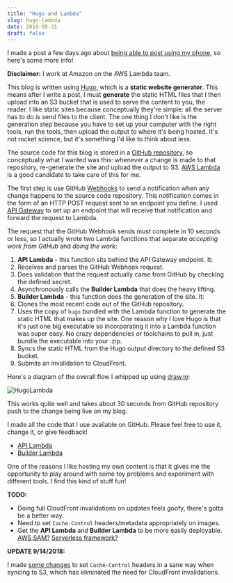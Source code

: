 ```yaml
---
title: "Hugo and Lambda"
slug: hugo-lambda
date: 2018-08-31
draft: false
---
```

I made a post a few days ago about [being able to post using my phone](/blog/2018/08/hugo-from-phone/), so here's some more info!

**Disclaimer:** I work at Amazon on the AWS Lambda team.

This blog is written using [Hugo](https://gohugo.io), which is a **static website generator**. This means after I write a post, I must **generate** the static HTML files that I then upload into an S3 bucket that is used to serve the content to you, the reader. I like static sites because conceptually they're simple: all the server has to do is send files to the client. The one thing I don't like is the generation step because you have to set up your computer with the right tools, run the tools, then upload the output to where it's being hosted. It's not rocket science, but it's something I'd like to think about less.

The source code for this blog is stored in a [GitHub repository](https://github.com/wnka/pdp80-blog), so conceptually what I wanted was this: whenever a change is made to that repository, re-generate the site and upload the output to S3. [AWS Lambda](https://aws.amazon.com/lambda/) is a good candidate to take care of this for me.

The first step is use GitHub [Webhooks](https://developer.github.com/webhooks/) to send a notification when any change happens to the source code repository. This notification comes in the form of an HTTP POST request sent to an endpoint you define. I used [API Gateway](https://aws.amazon.com/api-gateway/) to set up an endpoint that will receive that notification and forward the request to Lambda.

The request that the GitHub Webhook sends must complete in 10 seconds or less, so I actually wrote two Lambda functions that separate *accepting work from GitHub* and *doing the work*:

1. **API Lambda** - this function sits behind the API Gateway endpoint. It:
 1. Receives and parses the GitHub Webhook request.
 1. Does validation that the request actually came from GitHub by checking the defined secret.
 1. Asynchronously calls the **Builder Lambda** that does the heavy lifting.
1. **Builder Lambda** - this function does the generation of the site. It:
 1. Clones the most recent code out of the GitHub repository.
 1. Uses the copy of `hugo` bundled with the Lambda function to generate the static HTML that makes up the site. One reason why I love Hugo is that it's just one big executable so incorporating it into a Lambda function was super easy. No crazy dependencies or toolchains to pull in, just bundle the executable into your .zip.
 1. Syncs the static HTML from the Hugo output directory to the defined S3 bucket.
 1. Submits an invalidation to CloudFront.

Here's a diagram of the overall flow I whipped up using [draw.io](https://draw.io):

![HugoLambda](/images/HugoLambda.png)

This works quite well and takes about 30 seconds from GitHub repository push to the change being live on my blog.

I made all the code that I use available on GitHub. Please feel free to use it, change it, or give feedback!

* [API Lambda](https://github.com/wnka/hugo-lambda-webhook)
* [Builder Lambda](https://github.com/wnka/hugo-lambda)

One of the reasons I like hosting my own content is that it gives me the opportunity to play around with some toy problems and experiment with different tools. I find this kind of stuff fun!

**TODO:**

* Doing full CloudFront invalidations on updates feels goofy, there's gotta be a better way.
* Need to set `Cache-Control` headers/metadata appropriately on images.
* Get the **API Lambda** and **Builder Lambda** to be more easily deployable. [AWS SAM?](https://github.com/awslabs/serverless-application-model) [Serverless framework?](https://serverless.com)

**UPDATE 9/14/2018:**

I made [some changes](https://github.com/wnka/hugo-lambda/commit/304b043a2a4d8e99d8ec74a1538db1092cea1ba5) to set `Cache-Control` headers in a sane way when syncing to S3, which has eliminated the need for CloudFront invalidations. 
